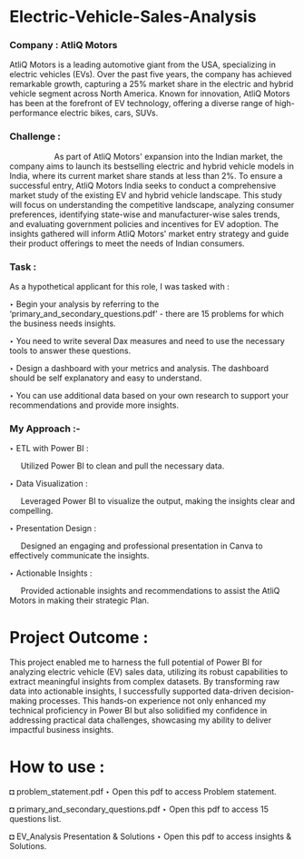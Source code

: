 # Electric-Vehicle-Sales-Analysis
### Company : AtliQ Motors
AtliQ Motors is a leading automotive giant from the USA, specializing in electric vehicles (EVs). Over the past five years, the company has achieved remarkable growth, capturing a 25% market share in the electric and hybrid vehicle segment across North America. Known for innovation, AtliQ Motors has been at the forefront of EV technology, offering a diverse range of high-performance electric bikes, cars, SUVs.
### Challenge :
&nbsp;&nbsp;&nbsp;&nbsp;&nbsp;&nbsp;&nbsp;&nbsp;&nbsp;&nbsp;&nbsp;&nbsp;&nbsp;&nbsp;&nbsp;&nbsp;&nbsp;&nbsp;&nbsp;&nbsp;As part of AtliQ Motors' expansion into the Indian market, the company aims to launch its bestselling electric and hybrid vehicle models in India, where its current market share stands at less than 2%. To ensure a successful entry, AtliQ Motors India seeks to conduct a comprehensive market study of the existing EV and hybrid vehicle landscape. This study will focus on understanding the competitive landscape, analyzing consumer preferences, identifying state-wise and manufacturer-wise sales trends, and evaluating government policies and incentives for EV adoption. The insights gathered will inform AtliQ Motors' market entry strategy and guide their product offerings to meet the needs of Indian consumers.
### Task :
As a hypothetical applicant for this role, I was tasked with :

‣ Begin your analysis by referring to the ‘primary_and_secondary_questions.pdf’ - there are 15 problems for which the business needs insights.

‣ You need to write several Dax measures and need to use the necessary tools to answer these questions.

‣ Design a dashboard with your metrics and analysis. The dashboard should be self explanatory and easy to understand.

‣ You can use additional data based on your own research to support your recommendations and provide more insights.

### My Approach :-
‣ ETL with Power BI :
  
&nbsp;&nbsp;&nbsp;&nbsp;&nbsp;Utilized Power BI to clean and pull the necessary data.

‣ Data Visualization :
  
&nbsp;&nbsp;&nbsp;&nbsp;&nbsp;Leveraged Power BI to visualize the output, making the insights clear and compelling.

‣ Presentation Design :
  
&nbsp;&nbsp;&nbsp;&nbsp;&nbsp;Designed an engaging and professional presentation in Canva to effectively communicate the insights.

‣ Actionable Insights :
  
&nbsp;&nbsp;&nbsp;&nbsp;&nbsp;Provided actionable insights and recommendations to assist the AtliQ Motors in making their strategic Plan.

# Project Outcome :
This project enabled me to harness the full potential of Power BI for analyzing electric vehicle (EV) sales data, utilizing its robust capabilities to extract meaningful insights from complex datasets. By transforming raw data into actionable insights, I successfully supported data-driven decision-making processes. This hands-on experience not only enhanced my technical proficiency in Power BI but also solidified my confidence in addressing practical data challenges, showcasing my ability to deliver impactful business insights.
# How to use :
  ◘ problem_statement.pdf ‣&nbsp;Open this pdf to access Problem statement.
    
  ◘ primary_and_secondary_questions.pdf ‣&nbsp;Open this pdf to access 15 questions list.
    
  ◘ EV_Analysis Presentation & Solutions ‣&nbsp;Open this pdf to access insights & Solutions.



